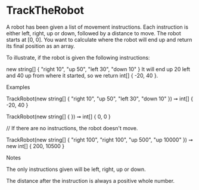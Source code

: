 # TrackTheRobot

A robot has been given a list of movement instructions. Each instruction is either left, right, up or down, followed by a distance to move. The robot starts at [0, 0]. You want to calculate where the robot will end up and return its final position as an array.

To illustrate, if the robot is given the following instructions:

new string[] { "right 10", "up 50", "left 30", "down 10" }
It will end up 20 left and 40 up from where it started, so we return int[] { -20, 40 }.

Examples

TrackRobot(new string[] { "right 10", "up 50", "left 30", "down 10" }) ➞ int[] { -20, 40 }

TrackRobot(new string[] { }) ➞ int[] { 0, 0 }

// If there are no instructions, the robot doesn't move.

TrackRobot(new string[] { "right 100", "right 100", "up 500", "up 10000" }) ➞ new int[] { 200, 10500 }

Notes

The only instructions given will be left, right, up or down.

The distance after the instruction is always a positive whole number.

